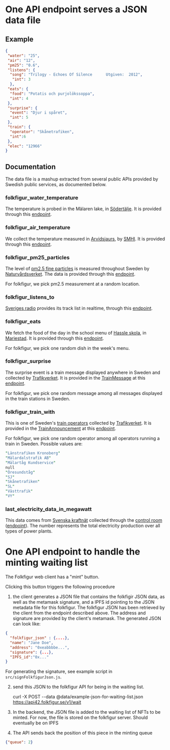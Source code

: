 # One API endpoint serves a JSON data file

## Example

```json
{
 "water": "25",
 "air": "12",
 "pm25": "0.6",
 "listens": {
  "song": "Trilogy - Echoes Of Silence      Utgiven:  2012",
   "int": 3
  },
 "eats": {
  "food": "Potatis och purjolökssoppa",
  "int": 4
 },
 "surprise": {
  "event": "Djur i spåret",
  "int": 5
 },
 "train": {
  "operator": "Skånetrafiken",
  "int":6
 },
 "elec": "12966"
}
```

## Documentation 

The data file is a mashup extracted from several public APIs provided by Swedish public services, as documented below.

### folkfigur_water_temperature

The temperature is probed in the Mälaren lake, in [Södertälje](https://www.openstreetmap.org/node/30097996). It is provided through this [endpoint](https://sodertalje.eu-gb.mybluemix.net/getwatertemp).

### folkfigur_air_temperature

We collect the temperature measured in [Arvidsjaurs](https://www.openstreetmap.org/relation/935667), by [SMHI](https://www.smhi.se/data/oppna-data). It is provided through this [endpoint](https://opendata-download-metobs.smhi.se/api/version/1.0/parameter/1/station/159880/period/latest-day/data.json).

### folkfigur_pm25_particles

The level of [pm2.5 fine particles](https://en.wikipedia.org/wiki/Particulates) is measured throughout Sweden by [Naturvårdsverket](https://www.naturvardsverket.se/). The data is provided through this [endpoint](https://www.naturvardsverket.se/data-och-statistik/luft/realtidsdata/partiklar-pm25-halter-i-luft-de-senaste-24-timmarna.json). 

For folkfigur, we pick pm2.5 measurement at a random location. 

### folkfigur_listens_to

[Sveriges radio](https://sverigesradio.se/radiosweden) provides its track list in realtime, through this [endpoint](http://api.sr.se/api/v2/playlists/rightnow?channelid=2576&format=json).

### folkfigur_eats

We fetch the food of the day in the school menu of [Hassle skola](https://skolmaten.se/hassle-skola/), in [Mariestad](https://www.openstreetmap.org/node/27430678). It is provided through this [endpoint](https://skolmaten.se/hassle-skola/rss/days/?limit=7).

For folkfigur, we pick one random dish in the week's menu.

### folkfigur_surprise

The surprise event is a train message displayed anywhere in Sweden and collected by [Trafikverket](https://www.trafikverket.se/). It is provided in the [TrainMessage](https://api.trafikinfo.trafikverket.se/API/Model) at this [endpoint]( 'https://api.trafikinfo.trafikverket.se/data.json).

For folkfigur, we pick one random message among all messages displayed in the train stations in Sweden.

### folkfigur_train_with

This is one of Sweden's [train operators](https://en.wikipedia.org/wiki/Rail_transport_in_Sweden#Operators) collected by [Trafikverket](https://www.trafikverket.se/). It is provided in the [TrainAnnouncement](https://api.trafikinfo.trafikverket.se/API/Model) at this [endpoint]( 'https://api.trafikinfo.trafikverket.se/data.json).

For folkfigur, we pick one random operator among all operators running a train  in Sweden. Possible values are:

```perl
"Länstrafiken Kronoberg"
"Mälardalstrafik AB"
"Mälartåg Kundservice"
null
"Öresundståg"
"SJ"
"Skånetrafiken"
"SL"
"Västtrafik"
"VY"
```
### last_electricity_data_in_megawatt

This data comes from [Svenska kraftnät](https://www.svk.se/) collected through the [control room](https://www.svk.se/om-kraftsystemet/kontrollrummet/) ([endpoint](https://www.svk.se/services/controlroom/v2/production?date=2022-09-09&countryCode=SE)). The number represents the total electricity production over all types of power plants. 

# One API endpoint to handle the minting waiting list

The Folkfigur web client has a "mint" button.

Clicking this button triggers the following procedure

1. the client generates a JSON file that contains the folkfigir JSON data, as well as the metamask signature, and a IPFS id pointing to the JSON metadata file for this folkfigur. The folkfigur JSON has been retrieved by the client from the endpoint described above. The address and signature are provided by the client's metamask. The generated JSON can look like:
```json
{
  "folkfigur_json" : {....},
  "name": "Jane Doe",
  "address": "0xeabbbbe...",
  "signature": {...},
  "IPFS_id":"0x..."
}
```

For generating the signature, see example script in `src/signFolkfigurJson.js`.

2. send this JSON to the folkfigur API for being in the waiting list. 

    curl -X POST --data @data/example-json-for-waiting-list.json https://api42.folkfigur.se/v1/wait

3. In the backend, the JSON file is added to the waiting list of NFTs to be minted. For now, the file is stored on the folkfigur server. Should eventually be on IPFS
4. The API sends back the position of this piece in the minting queue
```json
{"queue": 2}
```




